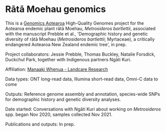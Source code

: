 # Rātā Moehau genomics

This is a [Genomics Aotearoa](https://www.genomics-aotearoa.org.nz/) High-Quality Genomes project for the Aotearoa endemic plant rātā Moehau, *Metrosideros bartlettii*, associated with the manuscript Prebble et al., 'Demographic history and genetic diversity of rātā Moehau (_Metrosideros bartlettii_; Myrtaceae), a critically endangered Aotearoa New Zealand endemic tree', in prep.

Project collaborators: Jessie Prebble, Thomas Buckley, Natalie Forsdick, Duckchul Park, together with Indigenous partners Ngāti Kuri.

Affiliation: [Manaaki Whenua - Landcare Research](https://landcareresearch.co.nz/)

Data types: ONT long-read data, Illumina short-read data, Omni-C data to come

Outputs: Reference genome assembly and annotation, species-wide SNPs for demographic history and genetic diversity analyses.

Date started: Conversations with Ngāti Kuri about working on *Metrosideros* spp. began Nov 2020, samples collected Nov 2021.

Publications and outputs: In prep.

